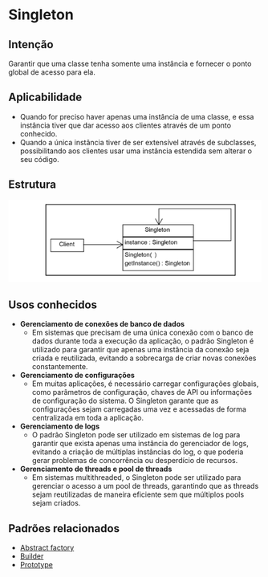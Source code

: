 # Singleton

## Intenção

Garantir que uma classe tenha somente uma instância e fornecer o ponto global de acesso para ela.

## Aplicabilidade

- Quando for preciso haver apenas uma instância de uma classe, e essa instância tiver que dar acesso aos clientes 
através de um ponto conhecido.
- Quando a única instância tiver de ser extensível através de subclasses, possibilitando aos clientes usar uma instância 
estendida sem alterar o seu código.  

## Estrutura

![Estrutura singleton](./resources/singleton.png)

## Usos conhecidos

- **Gerenciamento de conexões de banco de dados**
  - Em sistemas que precisam de uma única conexão com o banco de dados durante toda a execução da aplicação, o padrão 
    Singleton é utilizado para garantir que apenas uma instância da conexão seja criada e reutilizada, evitando a 
    sobrecarga de criar novas conexões constantemente.
- **Gerenciamento de configurações**
  - Em muitas aplicações, é necessário carregar configurações globais, como parâmetros de configuração, chaves de API ou 
    informações de configuração do sistema. O Singleton garante que as configurações sejam carregadas uma vez e acessadas 
    de forma centralizada em toda a aplicação.
- **Gerenciamento de logs**
  - O padrão Singleton pode ser utilizado em sistemas de log para garantir que exista apenas uma instância do gerenciador 
  de logs, evitando a criação de múltiplas instâncias do log, o que poderia gerar problemas de concorrência ou desperdício de recursos.
- **Gerenciamento de threads e pool de threads**
  - Em sistemas multithreaded, o Singleton pode ser utilizado para gerenciar o acesso a um pool de threads, garantindo 
  que as threads sejam reutilizadas de maneira eficiente sem que múltiplos pools sejam criados.

## Padrões relacionados

- [Abstract factory](../abstractfactory)
- [Builder](../builder)
- [Prototype](../prototype)



